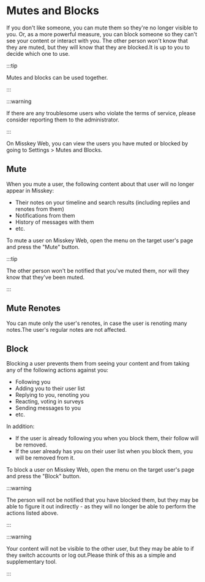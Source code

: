 # Mutes and Blocks

If you don't like someone, you can mute them so they're no longer visible to you. Or, as a more powerful measure, you can block someone so they can't see your content or interact with you. The other person won't know that they are muted, but they will know that they are blocked.It is up to you to decide which one to use.

:::tip

Mutes and blocks can be used together.

:::

:::warning

If there are any troublesome users who violate the terms of service, please consider reporting them to the administrator.

:::

On Misskey Web, you can view the users you have muted or blocked by going to Settings > Mutes and Blocks.

## Mute

When you mute a user, the following content about that user will no longer appear in Misskey:

- Their notes on your timeline and search results (including replies and renotes from them)
- Notifications from them
- History of messages with them
- etc.

To mute a user on Misskey Web, open the menu on the target user's page and press the "Mute" button.

:::tip

The other person won't be notified that you've muted them, nor will they know that they've been muted.

:::

## Mute Renotes

You can mute only the user's renotes, in case the user is renoting many notes.The user's regular notes are not affected.

## Block

Blocking a user prevents them from seeing your content and from taking any of the following actions against you:

- Following you
- Adding you to their user list
- Replying to you, renoting you
- Reacting, voting in surveys
- Sending messages to you
- etc.

In addition:

- If the user is already following you when you block them, their follow will be removed.
- If the user already has you on their user list when you block them, you will be removed from it.

To block a user on Misskey Web, open the menu on the target user's page and press the "Block" button.

:::warning

The person will not be notified that you have blocked them, but they may be able to figure it out indirectly - as they will no longer be able to perform the actions listed above.

:::

:::warning

Your content will not be visible to the other user, but they may be able to if they switch accounts or log out.Please think of this as a simple and supplementary tool.

:::
